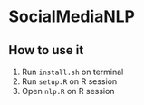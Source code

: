 # SocialMediaNLP

## How to use it
1. Run `install.sh` on terminal
2. Run `setup.R` on R session
3. Open `nlp.R` on R session
